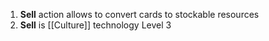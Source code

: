 1. **Sell** action allows to convert cards to stockable resources
2. **Sell** is [[Culture]] technology Level 3

